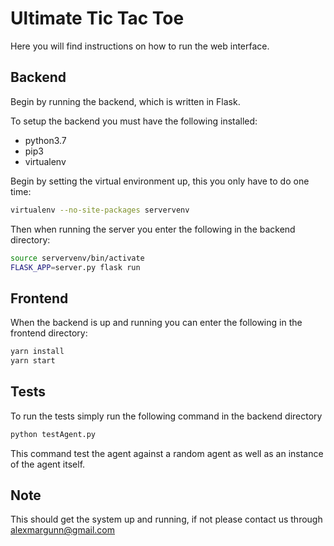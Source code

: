 # Ultimate Tic Tac Toe

Here you will find instructions on how to run the web interface.

## Backend

Begin by running the backend, which is written in Flask.

To setup the backend you must have the following installed:

- python3.7
- pip3
- virtualenv

Begin by setting the virtual environment up, this you only have to do one time:

```bash
virtualenv --no-site-packages servervenv
```

Then when running the server you enter the following in the backend directory:

```bash
source servervenv/bin/activate
FLASK_APP=server.py flask run
```

## Frontend

When the backend is up and running you can enter the following in the frontend directory:

```bash
yarn install
yarn start
```

## Tests

To run the tests simply run the following command in the backend directory

```bash
python testAgent.py
```

This command test the agent against a random agent as well as an instance of the agent itself.

## Note

This should get the system up and running, if not please contact us through alexmargunn@gmail.com
